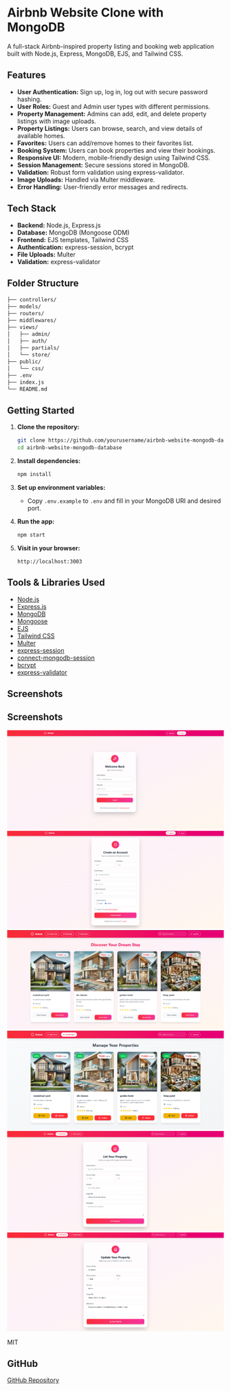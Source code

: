 # Airbnb Website Clone with MongoDB

A full-stack Airbnb-inspired property listing and booking web application built with Node.js, Express, MongoDB, EJS, and Tailwind CSS.

## Features

- **User Authentication:** Sign up, log in, log out with secure password hashing.
- **User Roles:** Guest and Admin user types with different permissions.
- **Property Management:** Admins can add, edit, and delete property listings with image uploads.
- **Property Listings:** Users can browse, search, and view details of available homes.
- **Favorites:** Users can add/remove homes to their favorites list.
- **Booking System:** Users can book properties and view their bookings.
- **Responsive UI:** Modern, mobile-friendly design using Tailwind CSS.
- **Session Management:** Secure sessions stored in MongoDB.
- **Validation:** Robust form validation using express-validator.
- **Image Uploads:** Handled via Multer middleware.
- **Error Handling:** User-friendly error messages and redirects.

## Tech Stack

- **Backend:** Node.js, Express.js
- **Database:** MongoDB (Mongoose ODM)
- **Frontend:** EJS templates, Tailwind CSS
- **Authentication:** express-session, bcrypt
- **File Uploads:** Multer
- **Validation:** express-validator

## Folder Structure

```
├── controllers/
├── models/
├── routers/
├── middlewares/
├── views/
│   ├── admin/
│   ├── auth/
│   ├── partials/
│   └── store/
├── public/
│   └── css/
├── .env
├── index.js
└── README.md
```

## Getting Started

1. **Clone the repository:**

   ```bash
   git clone https://github.com/yourusername/airbnb-website-mongodb-database.git
   cd airbnb-website-mongodb-database
   ```

2. **Install dependencies:**

   ```bash
   npm install
   ```

3. **Set up environment variables:**

   - Copy `.env.example` to `.env` and fill in your MongoDB URI and desired port.

4. **Run the app:**

   ```bash
   npm start
   ```

5. **Visit in your browser:**
   ```
   http://localhost:3003
   ```

## Tools & Libraries Used

- [Node.js](https://nodejs.org/)
- [Express.js](https://expressjs.com/)
- [MongoDB](https://www.mongodb.com/)
- [Mongoose](https://mongoosejs.com/)
- [EJS](https://ejs.co/)
- [Tailwind CSS](https://tailwindcss.com/)
- [Multer](https://github.com/expressjs/multer)
- [express-session](https://github.com/expressjs/session)
- [connect-mongodb-session](https://github.com/mongodb-js/connect-mongodb-session)
- [bcrypt](https://github.com/kelektiv/node.bcrypt.js)
- [express-validator](https://express-validator.github.io/docs/)

## Screenshots

## Screenshots

![Homepage Screenshot](<./public/screenshots/brave_screenshot_localhost%20(1).png>)
![Homepage Screenshot](./public/screenshots/brave_screenshot_localhost.png)
![Homepage Screenshot](<./public/screenshots/brave_screenshot_localhost%20(2).png>)
![Homepage Screenshot](<./public/screenshots/brave_screenshot_localhost%20(3).png>)
![Homepage Screenshot](<./public/screenshots/brave_screenshot_localhost%20(4).png>)
![Homepage Screenshot](<./public/screenshots/brave_screenshot_localhost%20(5).png>)

MIT

## GitHub

[GitHub Repository](https://github.com/Deep-patel4032/airbnb-website-mongodb-database)
